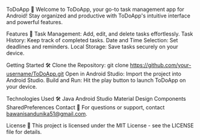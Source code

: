 ToDoApp 📝
Welcome to ToDoApp, your go-to task management app for Android! Stay organized and productive with ToDoApp's intuitive interface and powerful features.

Features 🚀
Task Management: Add, edit, and delete tasks effortlessly.
Task History: Keep track of completed tasks.
Date and Time Selection: Set deadlines and reminders.
Local Storage: Save tasks securely on your device.


Getting Started 🛠️
Clone the Repository: git clone https://github.com/your-username/ToDoApp.git
Open in Android Studio: Import the project into Android Studio.
Build and Run: Hit the play button to launch ToDoApp on your device.


Technologies Used 🛠️
Java
Android Studio
Material Design Components
SharedPreferences
Contact 📧
For questions or support, contact bawanisandunika51@gmail.com.


License 📜
This project is licensed under the MIT License - see the LICENSE file for details.

